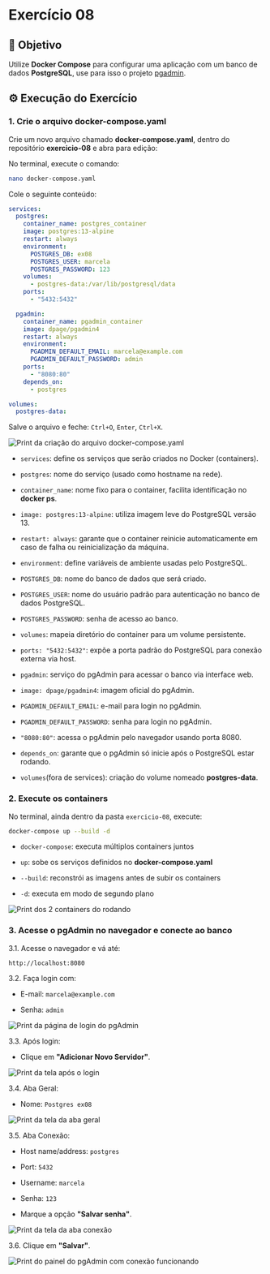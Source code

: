 # Exercício 08

## 🎯 Objetivo

Utilize **Docker Compose** para configurar uma aplicação com um banco de dados **PostgreSQL**, use para isso o projeto [pgadmin](https://github.com/docker/awesome-compose/tree/master/postgresql-pgadmin). 

## ⚙️ Execução do Exercício

### 1. Crie o arquivo **docker-compose.yaml**

Crie um novo arquivo chamado **docker-compose.yaml**, dentro do repositório **exercicio-08** e abra para edição:

No terminal, execute o comando:

```bash
nano docker-compose.yaml
```

Cole o seguinte conteúdo:

```yaml
services:
  postgres:
    container_name: postgres_container
    image: postgres:13-alpine
    restart: always
    environment:
      POSTGRES_DB: ex08
      POSTGRES_USER: marcela
      POSTGRES_PASSWORD: 123
    volumes:
      - postgres-data:/var/lib/postgresql/data
    ports:
      - "5432:5432"

  pgadmin:
    container_name: pgadmin_container
    image: dpage/pgadmin4
    restart: always
    environment:
      PGADMIN_DEFAULT_EMAIL: marcela@example.com
      PGADMIN_DEFAULT_PASSWORD: admin
    ports:
      - "8080:80"
    depends_on:
      - postgres

volumes:
  postgres-data:
```

Salve o arquivo e feche: `Ctrl+O`, `Enter`, `Ctrl+X`.

![Print da criação do arquivo docker-compose.yaml](img/01-criacao-arquivo-docker-compose.yaml.png)

* `services`: define os serviços que serão criados no Docker (containers).

* `postgres`: nome do serviço (usado como hostname na rede).

* `container_name`: nome fixo para o container, facilita identificação no **docker ps**.

* `image: postgres:13-alpine`: utiliza imagem leve do PostgreSQL versão 13.

* `restart: always`: garante que o container reinicie automaticamente em caso de falha ou reinicialização da máquina.

* `environment`: define variáveis de ambiente usadas pelo PostgreSQL.

* `POSTGRES_DB`: nome do banco de dados que será criado.

* `POSTGRES_USER`: nome do usuário padrão para autenticação no banco de dados PostgreSQL.

* `POSTGRES_PASSWORD`: senha de acesso ao banco.

* `volumes`: mapeia diretório do container para um volume persistente.

* `ports: "5432:5432"`: expõe a porta padrão do PostgreSQL para conexão externa via host.

* `pgadmin`: serviço do pgAdmin para acessar o banco via interface web.

* `image: dpage/pgadmin4`: imagem oficial do pgAdmin.

* `PGADMIN_DEFAULT_EMAIL`: e-mail para login no pgAdmin.

* `PGADMIN_DEFAULT_PASSWORD`: senha para login no pgAdmin.

* `"8080:80"`: acessa o pgAdmin pelo navegador usando porta 8080.

* `depends_on`: garante que o pgAdmin só inicie após o PostgreSQL estar rodando.

* `volumes`(fora de services): criação do volume nomeado **postgres-data**.

### 2. Execute os containers

No terminal, ainda dentro da pasta `exercicio-08`, execute:

```bash
docker-compose up --build -d
```

* `docker-compose`: executa múltiplos containers juntos

* `up`: sobe os serviços definidos no **docker-compose.yaml**

* `--build`: reconstrói as imagens antes de subir os containers

* `-d`: executa em modo de segundo plano

![Print dos 2 containers do  rodando](img/02-containers-rodando.png)

### 3. Acesse o pgAdmin no navegador e conecte ao banco

3.1. Acesse o navegador e vá até:

```arduino
http://localhost:8080
```

3.2. Faça login com:

* E-mail: `marcela@example.com`

* Senha: `admin`

![Print da página de login do pgAdmin](img/03-login-pgadmin.png)

3.3. Após login:

* Clique em **"Adicionar Novo Servidor"**.

![Print da tela após o login](img/04-apos-login.png)

3.4. Aba Geral:

* Nome: `Postgres ex08`

![Print da tela da aba geral](img/05-aba-geral.png)

3.5. Aba Conexão:

* Host name/address: `postgres`

* Port: `5432`

* Username: `marcela`

* Senha: `123`

* Marque a opção **"Salvar senha"**.

![Print da tela da aba conexão](img/06-aba-conexao.png)

3.6. Clique em **"Salvar"**.

![Print do painel do pgAdmin com conexão funcionando](img/07-painel-pgadmin-conexao-funcionando.png)